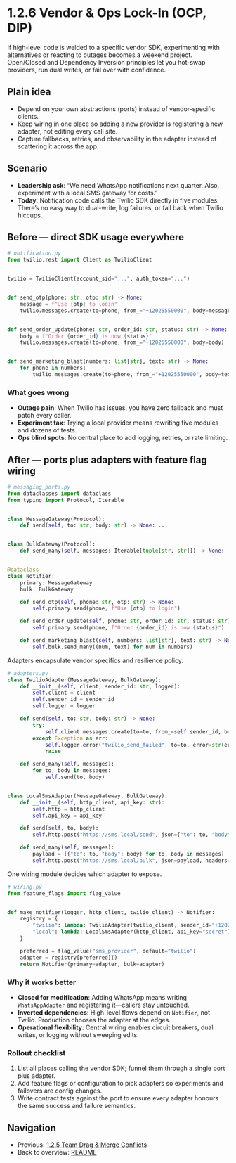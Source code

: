 # 1.2.6 Vendor & Ops Lock-In (OCP, DIP)

If high-level code is welded to a specific vendor SDK, experimenting with alternatives or reacting to outages becomes a weekend project. Open/Closed and Dependency Inversion principles let you hot-swap providers, run dual writes, or fail over with confidence.

## Plain idea

- Depend on your own abstractions (ports) instead of vendor-specific clients.
- Keep wiring in one place so adding a new provider is registering a new adapter, not editing every call site.
- Capture fallbacks, retries, and observability in the adapter instead of scattering it across the app.

## Scenario

- **Leadership ask**: “We need WhatsApp notifications next quarter. Also, experiment with a local SMS gateway for costs.”
- **Today**: Notification code calls the Twilio SDK directly in five modules. There’s no easy way to dual-write, log failures, or fall back when Twilio hiccups.

## Before — direct SDK usage everywhere

```python
# notification.py
from twilio.rest import Client as TwilioClient


twilio = TwilioClient(account_sid="...", auth_token="...")


def send_otp(phone: str, otp: str) -> None:
	message = f"Use {otp} to login"
	twilio.messages.create(to=phone, from_="+12025550000", body=message)


def send_order_update(phone: str, order_id: str, status: str) -> None:
	body = f"Order {order_id} is now {status}"
	twilio.messages.create(to=phone, from_="+12025550000", body=body)


def send_marketing_blast(numbers: list[str], text: str) -> None:
	for phone in numbers:
		twilio.messages.create(to=phone, from_="+12025550000", body=text)
```

### What goes wrong

- **Outage pain**: When Twilio has issues, you have zero fallback and must patch every caller.
- **Experiment tax**: Trying a local provider means rewriting five modules and dozens of tests.
- **Ops blind spots**: No central place to add logging, retries, or rate limiting.

## After — ports plus adapters with feature flag wiring

```python
# messaging_ports.py
from dataclasses import dataclass
from typing import Protocol, Iterable


class MessageGateway(Protocol):
	def send(self, to: str, body: str) -> None: ...


class BulkGateway(Protocol):
	def send_many(self, messages: Iterable[tuple[str, str]]) -> None: ...


@dataclass
class Notifier:
	primary: MessageGateway
	bulk: BulkGateway

	def send_otp(self, phone: str, otp: str) -> None:
		self.primary.send(phone, f"Use {otp} to login")

	def send_order_update(self, phone: str, order_id: str, status: str) -> None:
		self.primary.send(phone, f"Order {order_id} is now {status}")

	def send_marketing_blast(self, numbers: list[str], text: str) -> None:
		self.bulk.send_many((num, text) for num in numbers)
```

Adapters encapsulate vendor specifics and resilience policy.

```python
# adapters.py
class TwilioAdapter(MessageGateway, BulkGateway):
	def __init__(self, client, sender_id: str, logger):
		self.client = client
		self.sender_id = sender_id
		self.logger = logger

	def send(self, to: str, body: str) -> None:
		try:
			self.client.messages.create(to=to, from_=self.sender_id, body=body)
		except Exception as err:
			self.logger.error("twilio_send_failed", to=to, error=str(err))
			raise

	def send_many(self, messages):
		for to, body in messages:
			self.send(to, body)


class LocalSmsAdapter(MessageGateway, BulkGateway):
	def __init__(self, http_client, api_key: str):
		self.http = http_client
		self.api_key = api_key

	def send(self, to, body):
		self.http.post("https://sms.local/send", json={"to": to, "body": body}, headers={"X-API-Key": self.api_key})

	def send_many(self, messages):
		payload = [{"to": to, "body": body} for to, body in messages]
		self.http.post("https://sms.local/bulk", json=payload, headers={"X-API-Key": self.api_key})
```

One wiring module decides which adapter to expose.

```python
# wiring.py
from feature_flags import flag_value


def make_notifier(logger, http_client, twilio_client) -> Notifier:
	registry = {
		"twilio": lambda: TwilioAdapter(twilio_client, sender_id="+12025550000", logger=logger),
		"local": lambda: LocalSmsAdapter(http_client, api_key="secret"),
	}

	preferred = flag_value("sms_provider", default="twilio")
	adapter = registry[preferred]()
	return Notifier(primary=adapter, bulk=adapter)
```

### Why it works better

- **Closed for modification**: Adding WhatsApp means writing `WhatsAppAdapter` and registering it—callers stay untouched.
- **Inverted dependencies**: High-level flows depend on `Notifier`, not Twilio. Production chooses the adapter at the edges.
- **Operational flexibility**: Central wiring enables circuit breakers, dual writes, or logging without sweeping edits.

### Rollout checklist

1. List all places calling the vendor SDK; funnel them through a single port plus adapter.
2. Add feature flags or configuration to pick adapters so experiments and failovers are config changes.
3. Write contract tests against the port to ensure every adapter honours the same success and failure semantics.

## Navigation

- Previous: [1.2.5 Team Drag & Merge Conflicts](./Team_Drag_And_Merge_Conflicts.md)
- Back to overview: [README](./README.md)
